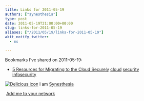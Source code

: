 ```yaml
---
title: Links for 2011-05-19
authors: ["synesthesia"]
type: post
date: 2011-05-19T21:00:00+00:00
slug: links-for-2011-05-19 
aliases: ["/2011/05/19/links-for-2011-05-19"]
aktt_notify_twitter:
  - no

---
```

Bookmarks I&#8217;ve shared on 2011-05-19:

  * [5 Resources for Migrating to the Cloud Securely][1] 
    [cloud][2] [security][3] [infosecurity][4] </li> </ul> 
    
    <p class="deliciouslink">
      <a href="https://del.icio.us/synesthesia" title="See all my bookmarks on del.icio.us"><img src="https://www.synesthesia.co.uk/images/deliciousicon.jpg" alt="Delicious icon" /></a>&nbsp;I am <a href="https://del.icio.us/synesthesia" title="See all my bookmarks on del.icio.us">Synesthesia</a>
    </p>
    
    <p class="deliciouslink">
      <a href="https://del.icio.us/network?add=synesthesia" title="Add me to your del.icio.us network"><img src="https://www.synesthesia.co.uk/images/add.gif" alt="" /></a>&nbsp;<a href="https://del.icio.us/network?add=synesthesia" title="Add me to your del.icio.us network">Add me to your network</a>
    </p>

 [1]: https://www.readwriteweb.com/enterprise/2010/08/encrypt-your-cloud-storage-wit.php
 [2]: https://www.delicious.com/synesthesia/cloud
 [3]: https://www.delicious.com/synesthesia/security
 [4]: https://www.delicious.com/synesthesia/infosecurity